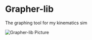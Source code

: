 # Grapher-lib
The graphing tool for my kinematics sim

![Grapher-lib Picture](http://hackerlife.tech/photos/Grapher-lib-Screenshot.png)

